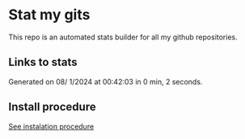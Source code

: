# Stat my gits

This repo is an automated stats builder for all my github repositories.

## Links to stats


Generated on 08/ 1/2024 at 00:42:03 in 0 min, 2 seconds.

## Install procedure

[See instalation procedure](./src/install.md)

